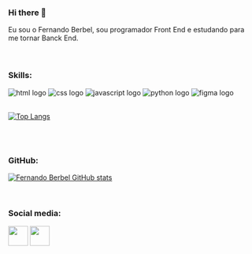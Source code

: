 <h3>Hi there 👋</h3>

Eu sou o Fernando Berbel, sou programador Front End e estudando para me tornar Banck End.
<br>
<br>
<br>

<div>
<h3><strong>Skills:</strong></h3>
<img src="https://img.shields.io/badge/HTML5-E34F26?style=for-the-badge&logo=html5&logoColor=white" alt="html logo">
<img src="https://img.shields.io/badge/CSS3-1572B6?style=for-the-badge&logo=css3&logoColor=white" alt="css logo">
<img src="https://img.shields.io/badge/JavaScript-F7DF1E?style=for-the-badge&logo=javascript&logoColor=black" alt="javascript logo">
<img src="https://img.shields.io/badge/Python-14354C?style=for-the-badge&logo=python&logoColor=white" alt="python logo">
<img src="https://img.shields.io/badge/Figma-F24E1E?style=for-the-badge&logo=figma&logoColor=white" alt="figma logo">
<br>
<br>

[![Top Langs](https://github-readme-stats.vercel.app/api/top-langs/?username=fernandoberbel&layout=compact)](https://github.com/anuraghazra/github-readme-stats)
 
</div>

<br>
<br>

<!--<div>
<h3><strong>Skills in progress:</strong></h3>
<br>
<img src="https://img.shields.io/badge/Node.js-43853D?style=for-the-badge&logo=node.js&logoColor=white" alt="nodejs logo ">
<img src="https://img.shields.io/badge/React-20232A?style=for-the-badge&logo=react&logoColor=61DAFB" alt="react logo ">
<img src="https://img.shields.io/badge/React_Native-20232A?style=for-the-badge&logo=react&logoColor=61DAFB" alt="react native logo">
<br>
</div> -->

<div>
<h3><strong>GitHub:</strong></h3>

[![Fernando Berbel GitHub stats](https://github-readme-stats.vercel.app/api?username=fernandoberbel)](https://github.com/anuraghazra/github-readme-stats) 

</div>
 
<br>  

<div>
<h3><strong>Social media:</strong></h3>
<a href="https://www.instagram.com/fernandoberbel/"><img src="https://cdn-icons-png.flaticon.com/128/4494/4494488.png" width="40px"></a>
<a href="https://www.linkedin.com/in/fernando-berbel/"><img src="https://cdn-icons-png.flaticon.com/128/145/145807.png" width="40px"></a>
</div> 




<!--
**fberbel/fberbel** is a ✨ _special_ ✨ repository because its `README.md` (this file) appears on your GitHub profile.

Here are some ideas to get you started:

- 🔭 I’m currently working on ...
- 🌱 I’m currently learning ...
- 👯 I’m looking to collaborate on ...
- 🤔 I’m looking for help with ...
- 💬 Ask me about ...
- 📫 How to reach me: ...
- 😄 Pronouns: ...
- ⚡ Fun fact: ...
-->
